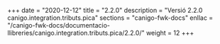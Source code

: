 +++
date        = "2020-12-12"
title       = "2.2.0"
description = "Versió 2.2.0 canigo.integration.tributs.pica"
sections    = "canigo-fwk-docs"
enllac		= "/canigo-fwk-docs/documentacio-llibreries/canigo.integration.tributs.pica/2.2.0/"
weight		= 12
+++
